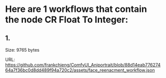 # Here are 1 workflows that contain the node CR Float To Integer:

## 1. 

Size: 9765 bytes

URL: https://github.com/frankchieng/ComfyUI_Aniportrait/blob/88d14eab77627464a7f36bc0d8dd489f94a720c2/assets/face_reenacment_workflow.json

